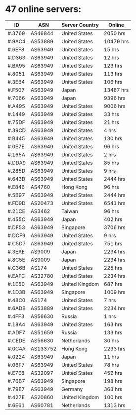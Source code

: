 # 47 online servers:

| ID | ASN | Server Country | Online |
| ------ | ------ | ------ | ------ |
| #.3769 | AS46844 | United States | 2050 hrs |
| #.9AC4 | AS53889 | United States | 10479 hrs |
| #.6EF8 | AS63949 | United States | 15 hrs |
| #.D363 | AS63949 | United States | 12 hrs |
| #.BA95 | AS63949 | United States | 123 hrs |
| #.8051 | AS63949 | United States | 113 hrs |
| #.3EB4 | AS63949 | United States | 106 hrs |
| #.F507 | AS63949 | Japan | 13487 hrs |
| #.7066 | AS63949 | Japan | 9396 hrs |
| #.A495 | AS63949 | United States | 9006 hrs |
| #.1449 | AS63949 | United States | 33 hrs |
| #.75DF | AS63949 | United States | 21 hrs |
| #.39CD | AS63949 | United States | 4 hrs |
| #.B445 | AS63949 | United States | 130 hrs |
| #.0E7E | AS63949 | United States | 96 hrs |
| #.165A | AS63949 | United States | 2 hrs |
| #.DDA9 | AS63949 | United States | 85 hrs |
| #.285D | AS63949 | United States | 9 hrs |
| #.643D | AS63949 | United States | 2444 hrs |
| #.E846 | AS4760 | Hong Kong | 96 hrs |
| #.5B97 | AS63949 | United States | 2444 hrs |
| #.FD9D | AS20473 | United States | 6541 hrs |
| #.21CE | AS3462 | Taiwan | 96 hrs |
| #.455C | AS63949 | Japan | 402 hrs |
| #.DF53 | AS63949 | Singapore | 3706 hrs |
| #.DCF9 | AS63949 | United States | 9 hrs |
| #.C5D7 | AS63949 | United States | 751 hrs |
| #.3EAE | AS9009 | Japan | 2234 hrs |
| #.8C5E | AS9009 | Japan | 2234 hrs |
| #.C36B | AS174 | United States | 225 hrs |
| #.EAFC | AS32780 | United States | 2234 hrs |
| #.1E50 | AS63949 | United Kingdom | 687 hrs |
| #.1D3B | AS63949 | Singapore | 1009 hrs |
| #.48C0 | AS174 | United States | 7 hrs |
| #.6ADB | AS53889 | United States | 2234 hrs |
| #.4FF3 | AS56630 | Russia | 1 hrs |
| #.18A4 | AS63949 | United States | 163 hrs |
| #.ADF7 | AS51659 | Russia | 133 hrs |
| #.CEDE | AS56630 | Netherlands | 30 hrs |
| #.0C4A | AS133752 | Hong Kong | 2233 hrs |
| #.0224 | AS63949 | Japan | 11 hrs |
| #.06F7 | AS63949 | United States | 78 hrs |
| #.E7E8 | AS32097 | United States | 452 hrs |
| #.76B7 | AS63949 | Singapore | 198 hrs |
| #.79E7 | AS63949 | Germany | 363 hrs |
| #.427E | AS20860 | United Kingdom | 100 hrs |
| #.6E61 | AS60781 | Netherlands | 1313 hrs |

